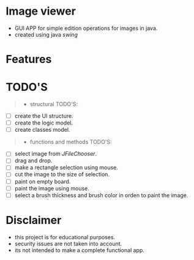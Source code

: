 # Image viewer
- GUI APP for simple edition operations for images in java.
- created using java *swing*

# Features

# TODO'S
>- structural TODO'S:
- [ ] create the UI structure.
- [ ] create the logic model.
- [ ] create classes model.
>- functions and methods TODO'S:
- [ ] select image from *JFileChooser*.
- [ ] drag and drop.
- [ ] make a rectangle selection using mouse.
- [ ] cut the image to the size of selection.
- [ ] paint on empty board.
- [ ] paint the image using mouse.
- [ ] select a brush thickness and brush color in orden to paint the image.

# Disclaimer
- this project is for educational purposes.
- security issues are not taken into account.
- its not intended to make a complete functional app.

